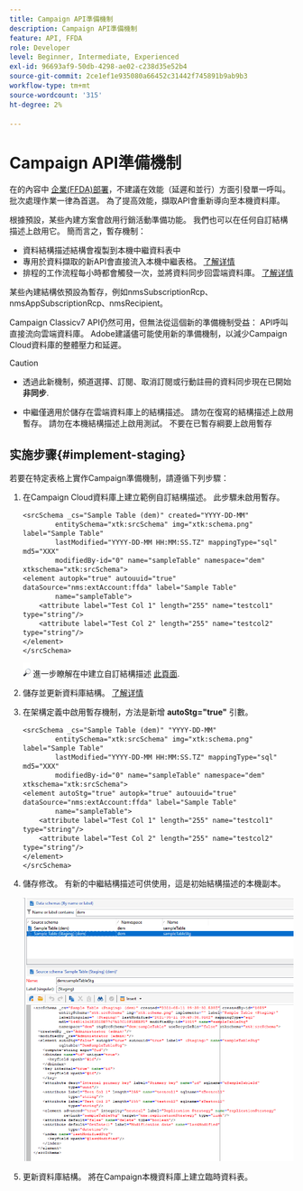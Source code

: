 ```yaml
---
title: Campaign API準備機制
description: Campaign API準備機制
feature: API, FFDA
role: Developer
level: Beginner, Intermediate, Experienced
exl-id: 96693af9-50db-4298-ae02-c238d35e52b4
source-git-commit: 2ce1ef1e935080a66452c31442f745891b9ab9b3
workflow-type: tm+mt
source-wordcount: '315'
ht-degree: 2%

---
```


# Campaign API準備機制

在的內容中 [企業(FFDA)部署](enterprise-deployment.md)，不建議在效能（延遲和並行）方面引發單一呼叫。 批次處理作業一律為首選。 為了提高效能，擷取API會重新導向至本機資料庫。

根據預設，某些內建方案會啟用行銷活動準備功能。 我們也可以在任何自訂結構描述上啟用它。 簡而言之，暫存機制：

* 資料結構描述結構會複製到本機中繼資料表中
* 專用於資料擷取的新API會直接流入本機中繼表格。 [了解详情](new-apis.md)
* 排程的工作流程每小時都會觸發一次，並將資料同步回雲端資料庫。 [了解详情](replication.md)

某些內建結構依預設為暫存，例如nmsSubscriptionRcp、nmsAppSubscriptionRcp、nmsRecipient。

Campaign Classicv7 API仍然可用，但無法從這個新的準備機制受益： API呼叫直接流向雲端資料庫。 Adobe建議儘可能使用新的準備機制，以減少Campaign Cloud資料庫的整體壓力和延遲。

>[!CAUTION]
>
>* 透過此新機制，頻道選擇、訂閱、取消訂閱或行動註冊的資料同步現在已開始 **非同步**.
>
>* 中繼僅適用於儲存在雲端資料庫上的結構描述。 請勿在復寫的結構描述上啟用暫存。 請勿在本機結構描述上啟用測試。 不要在已暫存綱要上啟用暫存
>


## 实施步骤{#implement-staging}

若要在特定表格上實作Campaign準備機制，請遵循下列步驟：

1. 在Campaign Cloud資料庫上建立範例自訂結構描述。 此步驟未啟用暫存。

   ```
   <srcSchema _cs="Sample Table (dem)" created="YYYY-DD-MM"
           entitySchema="xtk:srcSchema" img="xtk:schema.png" label="Sample Table"
           lastModified="YYYY-DD-MM HH:MM:SS.TZ" mappingType="sql" md5="XXX"
           modifiedBy-id="0" name="sampleTable" namespace="dem" xtkschema="xtk:srcSchema">
   <element autopk="true" autouuid="true" dataSource="nms:extAccount:ffda" label="Sample Table"
           name="sampleTable">
       <attribute label="Test Col 1" length="255" name="testcol1" type="string"/>
       <attribute label="Test Col 2" length="255" name="testcol2" type="string"/>
   </element>
   </srcSchema>
   ```

   ![](../assets/do-not-localize/glass.png) 進一步瞭解在中建立自訂結構描述 [此頁面](../dev/create-schema.md).

1. 儲存並更新資料庫結構。  [了解详情](../dev/update-database-structure.md)

1. 在架構定義中啟用暫存機制，方法是新增 **autoStg=&quot;true&quot;** 引數。

   ```
   <srcSchema _cs="Sample Table (dem)" "YYYY-DD-MM"
           entitySchema="xtk:srcSchema" img="xtk:schema.png" label="Sample Table"
           lastModified="YYYY-DD-MM HH:MM:SS.TZ" mappingType="sql" md5="XXX"
           modifiedBy-id="0" name="sampleTable" namespace="dem" xtkschema="xtk:srcSchema">
   <element autoStg="true" autopk="true" autouuid="true" dataSource="nms:extAccount:ffda" label="Sample Table"
           name="sampleTable">
       <attribute label="Test Col 1" length="255" name="testcol1" type="string"/>
       <attribute label="Test Col 2" length="255" name="testcol2" type="string"/>
   </element>
   </srcSchema>
   ```

1. 儲存修改。 有新的中繼結構描述可供使用，這是初始結構描述的本機副本。

   ![](assets/staging-mechanism.png)

1. 更新資料庫結構。 將在Campaign本機資料庫上建立臨時資料表。
